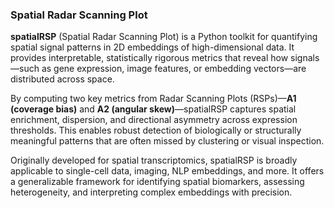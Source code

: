 ### Spatial Radar Scanning Plot

**spatialRSP** (Spatial Radar Scanning Plot) is a Python toolkit for quantifying spatial signal patterns in 2D embeddings of high-dimensional data. It provides interpretable, statistically rigorous metrics that reveal how signals—such as gene expression, image features, or embedding vectors—are distributed across space.

By computing two key metrics from Radar Scanning Plots (RSPs)—**A1 (coverage bias)** and **A2 (angular skew)**—spatialRSP captures spatial enrichment, dispersion, and directional asymmetry across expression thresholds. This enables robust detection of biologically or structurally meaningful patterns that are often missed by clustering or visual inspection.

Originally developed for spatial transcriptomics, spatialRSP is broadly applicable to single-cell data, imaging, NLP embeddings, and more. It offers a generalizable framework for identifying spatial biomarkers, assessing heterogeneity, and interpreting complex embeddings with precision.
